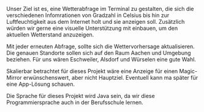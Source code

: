 Unser Ziel ist es, eine Wetterabfrage im Terminal zu gestalten,
die sich die verschiedenen Infomrationen von Gradzahl in Celsius
bis hin zur Luftfeuchtigkeit aus dem Internet holt und sie anzeigen
soll. Zusätzlich würden wir gerne eine visuelle Unterstützung mit
einbauen, um den aktuellen Wetterstand anzuzeigen.

Mit jeder erneuten Abfrage, sollte sich die Wettervorhersage
aktualisieren. Die genauen Standorte sollen sich auf den Raum 
Aachen und Umgebung beziehen. Für uns wären Eschweiler, Alsdorf
und Würselen eine gute Wahl.

Skalierbar betrachtet für dieses Projekt wäre eine Anzeige für
einen Magic-Mirror erwünschenswert, aber nicht Hauptziel.
Eventuell kann ma später für eine App-Lösung schauen.

Die Sprache für dieses Projekt wird Java sein, da wir diese
Programmiersprache auch in der Berufsschule lernen.